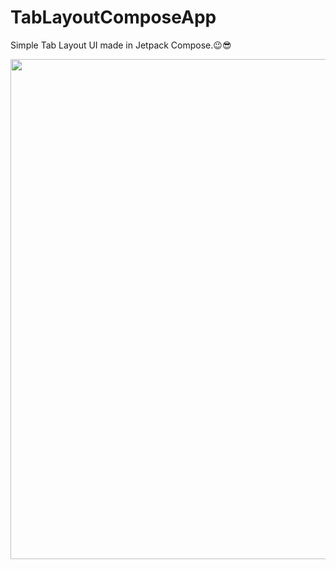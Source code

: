 # TabLayoutComposeApp
Simple Tab Layout UI made in Jetpack Compose.😉😎

<p float="left">


<img src="https://user-images.githubusercontent.com/25154589/149147289-5dc63510-5743-48a8-81c2-6889484a37e9.jpg" width="800" />
  
 </p>
 
